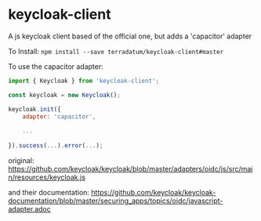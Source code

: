 # keycloak-client
A js keycloak client based of the official one, but adds a 'capacitor' adapter

To Install:
`npm install --save terradatum/keycloak-client#master`


To use the capacitor adapter:
```javascript
import { Keycloak } from 'keycloak-client';

const keycloak = new Keycloak();

keycloak.init({
    adapter: 'capacitor',
    
    ...
    
}).success(...).error(...);
```

original: https://github.com/keycloak/keycloak/blob/master/adapters/oidc/js/src/main/resources/keycloak.js

and their documentation: https://github.com/keycloak/keycloak-documentation/blob/master/securing_apps/topics/oidc/javascript-adapter.adoc

